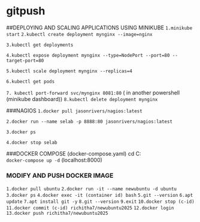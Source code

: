 # gitpush
##DEPLOYING AND SCALING APPLICATIONS USING MINIKUBE
 `1.minikube start`
 `2.kubectl create deployment mynginx --image=nginx`
 
 `3.kubectl get deployments`
 
 `4.kubectl expose deployment mynginx --type=NodePort --port=80 --target-port=80`
 
 `5.kubectl scale deployment mynginx --replicas=4`
 
 `6.kubectl get pods`
 
`7. kubectl port-forward svc/mynginx 8081:80`
( in another powershell (minikube dashboard))
 `8.kubectl delete deployment mynginx`

###NAGIOS
`1.docker pull jasonrivers/nagios:latest`

`2.docker run --name selab -p 8888:80 jasonrivers/nagios:latest`

`3.docker ps`

`4.docker stop selab`

###DOCKER COMPOSE
(docker-compose.yaml)
cd C:\
`docker-compose up -d`
(localhost:8000)

### MODIFY AND PUSH DOCKER IMAGE
`1.docker pull ubuntu`
`2.docker run -it --name newubuntu -d ubuntu`
`3.docker ps`
`4.docker exec -it (container id) bash`
`5.git --version`
`6.apt update`
`7.apt install git -y`
`8.git --version`
`9.exit`
`10.docker stop (c-id)`
`11.docker commit (c-id) richitha7/newubuntu2025`
`12.docker login`
`13.docker push richitha7/newubuntu2025`

